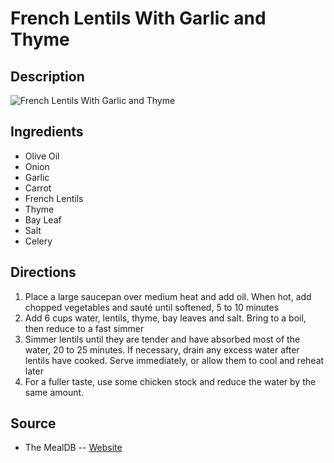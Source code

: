 # French Lentils With Garlic and Thyme

## Description
![French Lentils With Garlic and Thyme](https://www.themealdb.com/images/media/meals/vwwspt1487394060.jpg "French Lentils With Garlic and Thyme")

## Ingredients
- Olive Oil
- Onion
- Garlic
- Carrot
- French Lentils
- Thyme
- Bay Leaf
- Salt
- Celery

## Directions
1. Place a large saucepan over medium heat and add oil. When hot, add chopped vegetables and sauté until softened, 5 to 10 minutes
2. Add 6 cups water, lentils, thyme, bay leaves and salt. Bring to a boil, then reduce to a fast simmer
3. Simmer lentils until they are tender and have absorbed most of the water, 20 to 25 minutes. If necessary, drain any excess water after lentils have cooked. Serve immediately, or allow them to cool and reheat later
4. For a fuller taste, use some chicken stock and reduce the water by the same amount.

## Source

- The MealDB -- [Website](https://themealdb.com)
